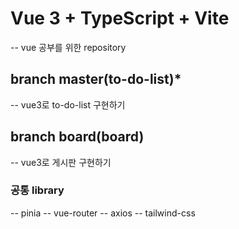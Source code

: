 # Vue 3 + TypeScript + Vite

-- vue 공부를 위한 repository

## branch master(to-do-list)\*

-- vue3로 to-do-list 구현하기

## branch board(board)

-- vue3로 게시판 구현하기

### 공통 library

-- pinia
-- vue-router
-- axios
-- tailwind-css
